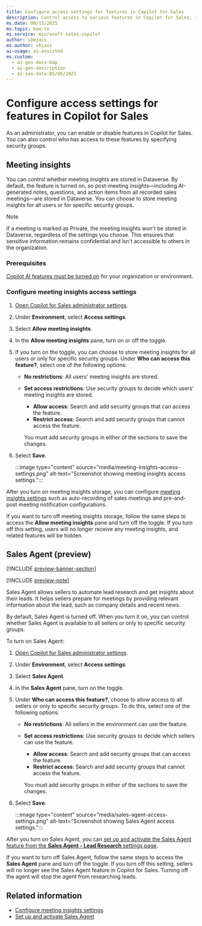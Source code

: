 ```yaml
---
title: Configure access settings for features in Copilot for Sales
description: Control access to various features in Copilot for Sales, including meeting insights and Sales Agent capabilities.
ms.date: 08/13/2025
ms.topic: how-to
ms.service: microsoft-sales-copilot
author: sbmjais
ms.author: shjais
ai-usage: ai-assisted
ms.custom:
  - ai-gen-docs-bap
  - ai-gen-description
  - ai-seo-date:05/06/2025
---
```


# Configure access settings for features in Copilot for Sales

As an administrator, you can enable or disable features in Copilot for Sales. You can also control who has access to these features by specifying security groups. 

## Meeting insights

You can control whether meeting insights are stored in Dataverse. By default, the feature is turned on, so post-meeting insights—including AI-generated notes, questions, and action items from all recorded sales meetings—are stored in Dataverse. You can choose to store meeting insights for all users or for specific security groups.

> [!NOTE]
> If a meeting is marked as Private, the meeting insights won't be stored in Dataverse, regardless of the settings you choose. This ensures that sensitive information remains confidential and isn't accessible to others in the organization.

### Prerequisites

[Copilot AI features must be turned on](suggested-replies.md) for your organization or environment.

### Configure meeting insights access settings

1. [Open Copilot for Sales administrator settings](./administrator-settings-for-viva-sales.md#access-administrator-settings).

1. Under **Environment**, select **Access settings**.

1. Select **Allow meeting insights**. 

1. In the **Allow meeting insights** pane, turn on or off the toggle.

1. If you turn on the toggle, you can choose to store meeting insights for all users or only for specific security groups. Under **Who can access this feature?**, select one of the following options:
    - **No restrictions**: All users' meeting insights are stored.
    - **Set access restrictions**: Use security groups to decide which users' meeting insights are stored. 
        - **Allow access**: Search and add security groups that can access the feature.
        - **Restrict access**: Search and add security groups that cannot access the feature.

        You must add security groups in either of the sections to save the changes.

1. Select **Save**.

    :::image type="content" source="media/meeting-insights-access-settings.png" alt-text="Screenshot showing meeting insights access settings.":::

After you turn on meeting insights storage, you can configure [meeting insights settings](configure-meeting-agent.md) such as auto-recording of sales meetings and pre-and-post meeting notification configurations.

If you want to turn off meeting insights storage, follow the same steps to access the **Allow meeting insights** pane and turn off the toggle. If you turn off this setting, users will no longer receive any meeting insights, and related features will be hidden.

## Sales Agent (preview)

[!INCLUDE [preview-banner-section](~/../shared-content/shared/preview-includes/preview-banner-section.md)]

[!INCLUDE [preview-note](~/../shared-content/shared/preview-includes/preview-note-d365.md)]

Sales Agent allows sellers to automate lead research and get insights about their leads. It helps sellers prepare for meetings by providing relevant information about the lead, such as company details and recent news. 

By default, Sales Agent is turned off. When you turn it on, you can control whether Sales Agent is available to all sellers or only to specific security groups.

To turn on Sales Agent:

1. [Open Copilot for Sales administrator settings](./administrator-settings-for-viva-sales.md#access-administrator-settings).
1. Under **Environment**, select **Access settings**.
1. Select **Sales Agent**.
1. In the **Sales Agent** pane, turn on the toggle.   
1. Under **Who can access this feature?**, choose to allow access to all sellers or only to specific security groups. To do this, select one of the following options:
    - **No restrictions**: All sellers in the environment can use the feature.
    - **Set access restrictions**: Use security groups to decide which sellers can use the feature. 
        - **Allow access**: Search and add security groups that can access the feature.
        - **Restrict access**: Search and add security groups that cannot access the feature.

        You must add security groups in either of the sections to save the changes.

1. Select **Save**.

    :::image type="content" source="media/sales-agent-access-settings.png" alt-text="Screenshot showing Sales Agent access settings.":::

After you turn on Sales Agent, you can [set up and activate the Sales Agent feature from the **Sales Agent - Lead Research** settings page](set-up-sales-agent.md).

If you want to turn off Sales Agent, follow the same steps to access the **Sales Agent** pane and turn off the toggle. If you turn off this setting, sellers will no longer see the Sales Agent feature in Copilot for Sales. Turning off the agent will stop the agent from researching leads.

## Related information

- [Configure meeting insights settings](configure-meeting-agent.md)
- [Set up and activate Sales Agent](set-up-sales-agent.md)